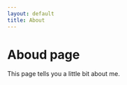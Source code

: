 ```yaml
---
layout: default 
title: About
---
```


# Aboud page

This page tells you a little bit about me.
